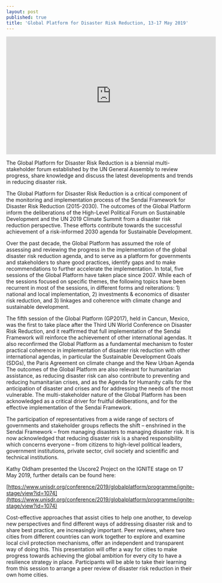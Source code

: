 ```yaml
---
layout: post
published: true
title: 'Global Platform for Disaster Risk Reduction, 13-17 May 2019'
---
```

<iframe width="560" height="315" src="https://www.youtube.com/embed/ZnUy7g2YXyk" frameborder="0" allow="accelerometer; autoplay; encrypted-media; gyroscope; picture-in-picture" allowfullscreen></iframe>

The Global Platform for Disaster Risk Reduction is a biennial multi-stakeholder forum established by the UN General Assembly to review progress, share knowledge and discuss the latest developments and trends in reducing disaster risk.

The Global Platform for Disaster Risk Reduction is a critical component of the monitoring and implementation process of the Sendai Framework for Disaster Risk Reduction (2015-2030). The outcomes of the Global Platform inform the deliberations of the High-Level Political Forum on Sustainable Development and the UN 2019 Climate Summit from a disaster risk reduction perspective.  These efforts contribute towards the successful achievement of a risk-informed 2030 agenda for Sustainable Development.

Over the past decade, the Global Platform has assumed the role of assessing and reviewing the progress in the implementation of the global disaster risk reduction agenda, and to serve as a platform for governments and stakeholders to share good practices, identify gaps and to make recommendations to further accelerate the implementation. In total, five sessions of the Global Platform have taken place since 2007. While each of the sessions focused on specific themes, the following topics have been recurrent in most of the sessions, in different forms and reiterations: 1) national and local implementation, 2) investments & economics of disaster risk reduction, and 3) linkages and coherence with climate change and sustainable development.

The fifth session of the Global Platform (GP2017), held in Cancun, Mexico, was the first to take place after the Third UN World Conference on Disaster Risk Reduction, and it reaffirmed that full implementation of the Sendai Framework will reinforce the achievement of other international agendas. It also reconfirmed the Global Platform as a fundamental mechanism to foster practical coherence in implementation of disaster risk reduction with other international agendas, in particular the Sustainable Development Goals (SDGs), the Paris Agreement on climate change and the New Urban Agenda The outcomes of the Global Platform are also relevant for humanitarian assistance, as reducing disaster risk can also contribute to preventing and reducing humanitarian crises, and as the Agenda for Humanity calls for the anticipation of disaster and crises and for addressing the needs of the most vulnerable. The multi-stakeholder nature of the Global Platform has been acknowledged as a critical driver for fruitful deliberations, and for the effective implementation of the Sendai Framework.

The participation of representatives from a wide range of sectors of governments and stakeholder groups reflects the shift – enshrined in the Sendai Framework – from managing disasters to managing disaster risk. It is now acknowledged that reducing disaster risk is a shared responsibility which concerns everyone – from citizens to high-level political leaders, government institutions, private sector, civil society and scientific and technical institutions.

Kathy Oldham presented the Uscore2 Project on the IGNITE stage on 17 May 2019, further details can be found here:

[https://www.unisdr.org/conference/2019/globalplatform/programme/ignite-stage/view?id=1074](https://www.unisdr.org/conference/2019/globalplatform/programme/ignite-stage/view?id=1074)

Cost-effective approaches that assist cities to help one another, to develop new perspectives and find different ways of addressing disaster risk and to share best practice, are increasingly important. Peer reviews, where two cities from different countries can work together to explore and examine local civil protection mechanisms, offer an independent and transparent way of doing this. This presentation will offer a way for cities to make progress towards achieving the global ambition for every city to have a resilience strategy in place. Participants will be able to take their learning from this session to arrange a peer review of disaster risk reduction in their own home cities.
